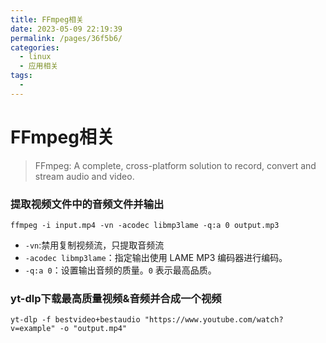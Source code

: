 ```yaml
---
title: FFmpeg相关
date: 2023-05-09 22:19:39
permalink: /pages/36f5b6/
categories:
  - linux
  - 应用相关
tags:
  - 
---
```

# FFmpeg相关



> FFmpeg: A complete, cross-platform solution to record, convert and stream audio and video.

### 提取视频文件中的音频文件并输出

```shell
ffmpeg -i input.mp4 -vn -acodec libmp3lame -q:a 0 output.mp3
```

- `-vn`:禁用复制视频流，只提取音频流
- `-acodec libmp3lame`：指定输出使用 LAME MP3 编码器进行编码。
- `-q:a 0`：设置输出音频的质量。`0` 表示最高品质。



### yt-dlp下载最高质量视频&音频并合成一个视频

```shell
yt-dlp -f bestvideo+bestaudio "https://www.youtube.com/watch?v=example" -o "output.mp4"
```

